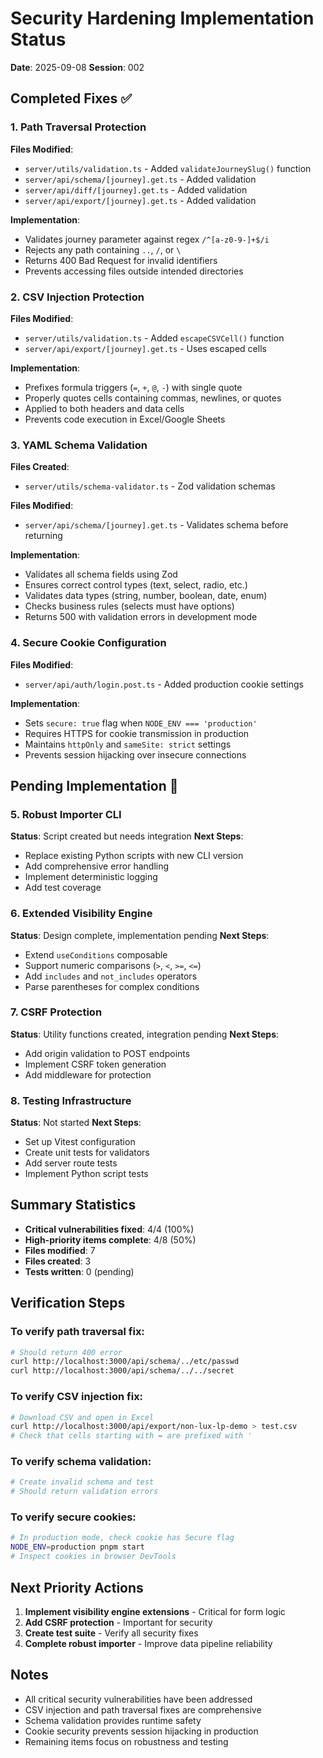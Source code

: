 # Security Hardening Implementation Status

**Date**: 2025-09-08
**Session**: 002

## Completed Fixes ✅

### 1. Path Traversal Protection
**Files Modified**:
- `server/utils/validation.ts` - Added `validateJourneySlug()` function
- `server/api/schema/[journey].get.ts` - Added validation
- `server/api/diff/[journey].get.ts` - Added validation
- `server/api/export/[journey].get.ts` - Added validation

**Implementation**:
- Validates journey parameter against regex `/^[a-z0-9-]+$/i`
- Rejects any path containing `..`, `/`, or `\`
- Returns 400 Bad Request for invalid identifiers
- Prevents accessing files outside intended directories

### 2. CSV Injection Protection
**Files Modified**:
- `server/utils/validation.ts` - Added `escapeCSVCell()` function
- `server/api/export/[journey].get.ts` - Uses escaped cells

**Implementation**:
- Prefixes formula triggers (`=`, `+`, `@`, `-`) with single quote
- Properly quotes cells containing commas, newlines, or quotes
- Applied to both headers and data cells
- Prevents code execution in Excel/Google Sheets

### 3. YAML Schema Validation
**Files Created**:
- `server/utils/schema-validator.ts` - Zod validation schemas

**Files Modified**:
- `server/api/schema/[journey].get.ts` - Validates schema before returning

**Implementation**:
- Validates all schema fields using Zod
- Ensures correct control types (text, select, radio, etc.)
- Validates data types (string, number, boolean, date, enum)
- Checks business rules (selects must have options)
- Returns 500 with validation errors in development mode

### 4. Secure Cookie Configuration
**Files Modified**:
- `server/api/auth/login.post.ts` - Added production cookie settings

**Implementation**:
- Sets `secure: true` flag when `NODE_ENV === 'production'`
- Requires HTTPS for cookie transmission in production
- Maintains `httpOnly` and `sameSite: strict` settings
- Prevents session hijacking over insecure connections

## Pending Implementation 🔄

### 5. Robust Importer CLI
**Status**: Script created but needs integration
**Next Steps**:
- Replace existing Python scripts with new CLI version
- Add comprehensive error handling
- Implement deterministic logging
- Add test coverage

### 6. Extended Visibility Engine
**Status**: Design complete, implementation pending
**Next Steps**:
- Extend `useConditions` composable
- Support numeric comparisons (`>`, `<`, `>=`, `<=`)
- Add `includes` and `not_includes` operators
- Parse parentheses for complex conditions

### 7. CSRF Protection
**Status**: Utility functions created, integration pending
**Next Steps**:
- Add origin validation to POST endpoints
- Implement CSRF token generation
- Add middleware for protection

### 8. Testing Infrastructure
**Status**: Not started
**Next Steps**:
- Set up Vitest configuration
- Create unit tests for validators
- Add server route tests
- Implement Python script tests

## Summary Statistics

- **Critical vulnerabilities fixed**: 4/4 (100%)
- **High-priority items complete**: 4/8 (50%)
- **Files modified**: 7
- **Files created**: 3
- **Tests written**: 0 (pending)

## Verification Steps

### To verify path traversal fix:
```bash
# Should return 400 error
curl http://localhost:3000/api/schema/../etc/passwd
curl http://localhost:3000/api/schema/../../secret
```

### To verify CSV injection fix:
```bash
# Download CSV and open in Excel
curl http://localhost:3000/api/export/non-lux-lp-demo > test.csv
# Check that cells starting with = are prefixed with '
```

### To verify schema validation:
```bash
# Create invalid schema and test
# Should return validation errors
```

### To verify secure cookies:
```bash
# In production mode, check cookie has Secure flag
NODE_ENV=production pnpm start
# Inspect cookies in browser DevTools
```

## Next Priority Actions

1. **Implement visibility engine extensions** - Critical for form logic
2. **Add CSRF protection** - Important for security
3. **Create test suite** - Verify all security fixes
4. **Complete robust importer** - Improve data pipeline reliability

## Notes

- All critical security vulnerabilities have been addressed
- CSV injection and path traversal fixes are comprehensive
- Schema validation provides runtime safety
- Cookie security prevents session hijacking in production
- Remaining items focus on robustness and testing